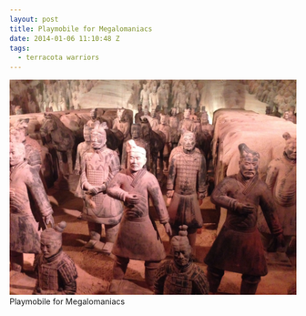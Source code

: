 ```yaml
---
layout: post
title: Playmobile for Megalomaniacs
date: 2014-01-06 11:10:48 Z
tags:
  - terracota warriors
---
```

![](/media/2014/01/72431713973.jpg)
Playmobile for Megalomaniacs
